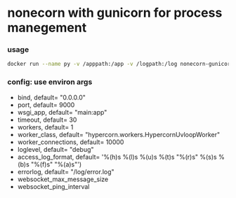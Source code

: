 #  nonecorn with  gunicorn for process manegement

### usage
```bash
docker run --name py -v /apppath:/app -v /logpath:/log nonecorn-gunicorn-docker:python3.10-slim
```

### config: use environ args

- bind, default= "0.0.0.0"
- port, default= 9000
- wsgi_app, default= "main:app"
- timeout, default= 30
- workers, default= 1
- worker_class, default= "hypercorn.workers.HypercornUvloopWorker"
- worker_connections, default= 10000
- loglevel, default= "debug"
- access_log_format, default= '%(h)s %(l)s %(u)s %(t)s "%(r)s" %(s)s %(b)s "%(f)s" "%(a)s"')
- errorlog, default= "/log/error.log"
- websocket_max_message_size
- websocket_ping_interval
